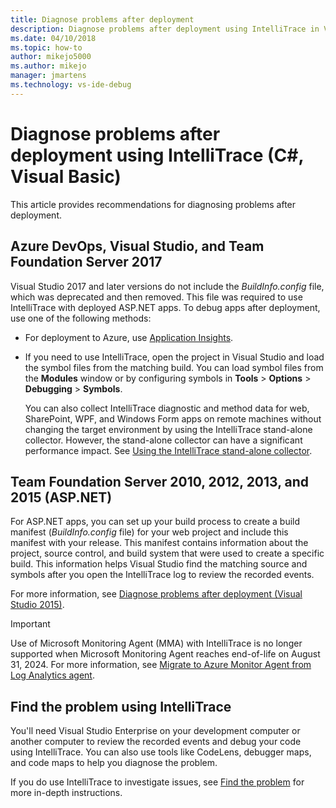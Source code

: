 ```yaml
---
title: Diagnose problems after deployment
description: Diagnose problems after deployment using IntelliTrace in Visual Studio. Include build information with your release. Release and monitor your app to find the problem.
ms.date: 04/10/2018
ms.topic: how-to
author: mikejo5000
ms.author: mikejo
manager: jmartens
ms.technology: vs-ide-debug
---
```

# Diagnose problems after deployment using IntelliTrace (C#, Visual Basic)


This article provides recommendations for diagnosing problems after deployment.

## <a name="TFS2017"></a> Azure DevOps, Visual Studio, and Team Foundation Server 2017

Visual Studio 2017 and later versions do not include the *BuildInfo.config* file, which was deprecated and then removed. This file was required to use IntelliTrace with deployed ASP.NET apps. To debug apps after deployment, use one of the following methods:

* For deployment to Azure, use [Application Insights](/azure/application-insights/).

* If you need to use IntelliTrace, open the project in Visual Studio and load the symbol files from the matching build. You can load symbol files from the **Modules** window or by configuring symbols in **Tools** > **Options** > **Debugging** > **Symbols**.

  You can also collect IntelliTrace diagnostic and method data for web, SharePoint, WPF, and Windows Form apps on remote machines without changing the target environment by using the IntelliTrace stand-alone collector. However, the stand-alone collector can have a significant performance impact. See [Using the IntelliTrace stand-alone collector](../debugger/using-the-intellitrace-stand-alone-collector.md).

## <a name="TFS2013"></a> Team Foundation Server 2010, 2012, 2013, and 2015 (ASP.NET)

For ASP.NET apps, you can set up your build process to create a build manifest (*BuildInfo.config* file) for your web project and include this manifest with your release. This manifest contains information about the project, source control, and build system that were used to create a specific build. This information helps Visual Studio find the matching source and symbols after you open the IntelliTrace log to review the recorded events.

For more information, see [Diagnose problems after deployment (Visual Studio 2015)](/previous-versions/visualstudio/visual-studio-2015/debugger/diagnose-problems-after-deployment?view=vs-2015&preserve-view=true).

> [!IMPORTANT]
> Use of Microsoft Monitoring Agent (MMA) with IntelliTrace is no longer supported when Microsoft Monitoring Agent reaches end-of-life on August 31, 2024. For more information, see [Migrate to Azure Monitor Agent from Log Analytics agent](/azure/azure-monitor/agents/azure-monitor-agent-migration).

## <a name="InvestigateEvents"></a> Find the problem using IntelliTrace

 You'll need Visual Studio Enterprise on your development computer or another computer to review the recorded events and debug your code using IntelliTrace. You can also use tools like CodeLens, debugger maps, and code maps to help you diagnose the problem.

 If you do use IntelliTrace to investigate issues, see [Find the problem](/previous-versions/visualstudio/visual-studio-2015/debugger/diagnose-problems-after-deployment?view=vs-2015&preserve-view=true#InvestigateEvents) for more in-depth instructions.